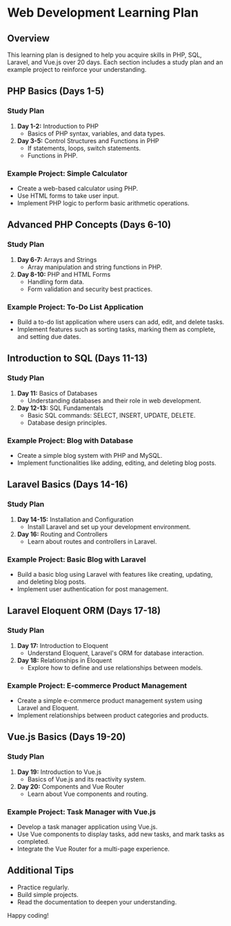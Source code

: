 # Web Development Learning Plan

## Overview
This learning plan is designed to help you acquire skills in PHP, SQL, Laravel, and Vue.js over 20 days. Each section includes a study plan and an example project to reinforce your understanding.

## PHP Basics (Days 1-5)

### Study Plan
1. **Day 1-2:** Introduction to PHP
   - Basics of PHP syntax, variables, and data types.
2. **Day 3-5:** Control Structures and Functions in PHP
   - If statements, loops, switch statements.
   - Functions in PHP.

### Example Project: Simple Calculator
- Create a web-based calculator using PHP.
- Use HTML forms to take user input.
- Implement PHP logic to perform basic arithmetic operations.

## Advanced PHP Concepts (Days 6-10)

### Study Plan
1. **Day 6-7:** Arrays and Strings
   - Array manipulation and string functions in PHP.
2. **Day 8-10:** PHP and HTML Forms
   - Handling form data.
   - Form validation and security best practices.

### Example Project: To-Do List Application
- Build a to-do list application where users can add, edit, and delete tasks.
- Implement features such as sorting tasks, marking them as complete, and setting due dates.

## Introduction to SQL (Days 11-13)

### Study Plan
1. **Day 11:** Basics of Databases
   - Understanding databases and their role in web development.
2. **Day 12-13:** SQL Fundamentals
   - Basic SQL commands: SELECT, INSERT, UPDATE, DELETE.
   - Database design principles.

### Example Project: Blog with Database
- Create a simple blog system with PHP and MySQL.
- Implement functionalities like adding, editing, and deleting blog posts.

## Laravel Basics (Days 14-16)

### Study Plan
1. **Day 14-15:** Installation and Configuration
   - Install Laravel and set up your development environment.
2. **Day 16:** Routing and Controllers
   - Learn about routes and controllers in Laravel.

### Example Project: Basic Blog with Laravel
- Build a basic blog using Laravel with features like creating, updating, and deleting blog posts.
- Implement user authentication for post management.

## Laravel Eloquent ORM (Days 17-18)

### Study Plan
1. **Day 17:** Introduction to Eloquent
   - Understand Eloquent, Laravel's ORM for database interaction.
2. **Day 18:** Relationships in Eloquent
   - Explore how to define and use relationships between models.

### Example Project: E-commerce Product Management
- Create a simple e-commerce product management system using Laravel and Eloquent.
- Implement relationships between product categories and products.

## Vue.js Basics (Days 19-20)

### Study Plan
1. **Day 19:** Introduction to Vue.js
   - Basics of Vue.js and its reactivity system.
2. **Day 20:** Components and Vue Router
   - Learn about Vue components and routing.

### Example Project: Task Manager with Vue.js
- Develop a task manager application using Vue.js.
- Use Vue components to display tasks, add new tasks, and mark tasks as completed.
- Integrate the Vue Router for a multi-page experience.

## Additional Tips
- Practice regularly.
- Build simple projects.
- Read the documentation to deepen your understanding.

Happy coding!
